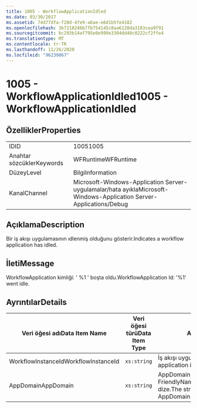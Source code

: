 ```yaml
---
title: 1005 - WorkflowApplicationIdled
ms.date: 03/30/2017
ms.assetid: 74d77dfa-f20d-4fe9-a6ae-e6d1b5fe4182
ms.openlocfilehash: 3b7210246b7fb754145c8aa6128da3183cea9f91
ms.sourcegitcommit: bc293b14af795e0e999e3304dd40c0222cf2ffe4
ms.translationtype: MT
ms.contentlocale: tr-TR
ms.lasthandoff: 11/26/2020
ms.locfileid: "96239867"
---
```

# <a name="1005---workflowapplicationidled"></a><span data-ttu-id="2ffb7-102">1005 - WorkflowApplicationIdled</span><span class="sxs-lookup"><span data-stu-id="2ffb7-102">1005 - WorkflowApplicationIdled</span></span>

## <a name="properties"></a><span data-ttu-id="2ffb7-103">Özellikler</span><span class="sxs-lookup"><span data-stu-id="2ffb7-103">Properties</span></span>  
  
|||  
|-|-|  
|<span data-ttu-id="2ffb7-104">ID</span><span class="sxs-lookup"><span data-stu-id="2ffb7-104">ID</span></span>|<span data-ttu-id="2ffb7-105">1005</span><span class="sxs-lookup"><span data-stu-id="2ffb7-105">1005</span></span>|  
|<span data-ttu-id="2ffb7-106">Anahtar sözcükler</span><span class="sxs-lookup"><span data-stu-id="2ffb7-106">Keywords</span></span>|<span data-ttu-id="2ffb7-107">WFRuntime</span><span class="sxs-lookup"><span data-stu-id="2ffb7-107">WFRuntime</span></span>|  
|<span data-ttu-id="2ffb7-108">Düzey</span><span class="sxs-lookup"><span data-stu-id="2ffb7-108">Level</span></span>|<span data-ttu-id="2ffb7-109">Bilgi</span><span class="sxs-lookup"><span data-stu-id="2ffb7-109">Information</span></span>|  
|<span data-ttu-id="2ffb7-110">Kanal</span><span class="sxs-lookup"><span data-stu-id="2ffb7-110">Channel</span></span>|<span data-ttu-id="2ffb7-111">Microsoft-Windows-Application Server-uygulamalar/hata ayıkla</span><span class="sxs-lookup"><span data-stu-id="2ffb7-111">Microsoft-Windows-Application Server-Applications/Debug</span></span>|  
  
## <a name="description"></a><span data-ttu-id="2ffb7-112">Açıklama</span><span class="sxs-lookup"><span data-stu-id="2ffb7-112">Description</span></span>  

 <span data-ttu-id="2ffb7-113">Bir iş akışı uygulamasının ıdlenmiş olduğunu gösterir.</span><span class="sxs-lookup"><span data-stu-id="2ffb7-113">Indicates a workflow application has idled.</span></span>  
  
## <a name="message"></a><span data-ttu-id="2ffb7-114">İleti</span><span class="sxs-lookup"><span data-stu-id="2ffb7-114">Message</span></span>  

 <span data-ttu-id="2ffb7-115">WorkflowApplication kimliği: ' %1 ' boşta oldu.</span><span class="sxs-lookup"><span data-stu-id="2ffb7-115">WorkflowApplication Id: '%1' went idle.</span></span>  
  
## <a name="details"></a><span data-ttu-id="2ffb7-116">Ayrıntılar</span><span class="sxs-lookup"><span data-stu-id="2ffb7-116">Details</span></span>  
  
|<span data-ttu-id="2ffb7-117">Veri öğesi adı</span><span class="sxs-lookup"><span data-stu-id="2ffb7-117">Data Item Name</span></span>|<span data-ttu-id="2ffb7-118">Veri öğesi türü</span><span class="sxs-lookup"><span data-stu-id="2ffb7-118">Data Item Type</span></span>|<span data-ttu-id="2ffb7-119">Açıklama</span><span class="sxs-lookup"><span data-stu-id="2ffb7-119">Description</span></span>|  
|--------------------|--------------------|-----------------|  
|<span data-ttu-id="2ffb7-120">WorkflowInstanceId</span><span class="sxs-lookup"><span data-stu-id="2ffb7-120">WorkflowInstanceId</span></span>|`xs:string`|<span data-ttu-id="2ffb7-121">İş akışı uygulama kimliği</span><span class="sxs-lookup"><span data-stu-id="2ffb7-121">The workflow application id</span></span>|  
|<span data-ttu-id="2ffb7-122">AppDomain</span><span class="sxs-lookup"><span data-stu-id="2ffb7-122">AppDomain</span></span>|`xs:string`|<span data-ttu-id="2ffb7-123">AppDomain. CurrentDomain. FriendlyName tarafından döndürülen dize.</span><span class="sxs-lookup"><span data-stu-id="2ffb7-123">The string returned by AppDomain.CurrentDomain.FriendlyName.</span></span>|
